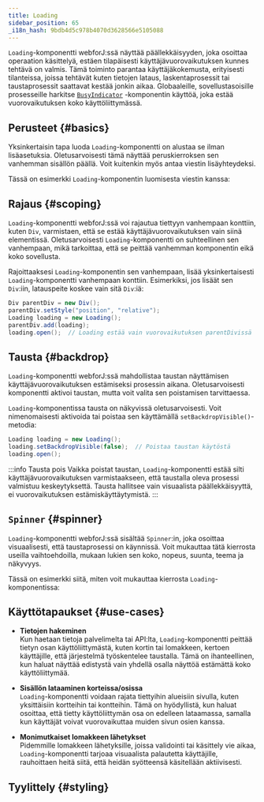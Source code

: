 ```yaml
---
title: Loading
sidebar_position: 65
_i18n_hash: 9bdb4d5c978b4070d3628566e5105088
---
```

<DocChip chip="shadow" />
<DocChip chip="name" label="dwc-loading" />
<DocChip chip='since' label='24.10' />
<JavadocLink type="loading" location="com/webforj/component/loading/Loading" top='true'/>

`Loading`-komponentti webforJ:ssä näyttää päällekkäisyyden, joka osoittaa operaation käsittelyä, estäen tilapäisesti käyttäjävuorovaikutuksen kunnes tehtävä on valmis. Tämä toiminto parantaa käyttäjäkokemusta, erityisesti tilanteissa, joissa tehtävät kuten tietojen lataus, laskentaprosessit tai taustaprosessit saattavat kestää jonkin aikaa. Globaaleille, sovellustasoisille prosesseille harkitse [`BusyIndicator`](../components/busyindicator) -komponentin käyttöä, joka estää vuorovaikutuksen koko käyttöliittymässä.

## Perusteet {#basics}

Yksinkertaisin tapa luoda `Loading`-komponentti on alustaa se ilman lisäasetuksia. Oletusarvoisesti tämä näyttää peruskierroksen sen vanhemman sisällön päällä. Voit kuitenkin myös antaa viestin lisäyhteydeksi.

Tässä on esimerkki `Loading`-komponentin luomisesta viestin kanssa:

<ComponentDemo 
path='/webforj/loadingdemo?' 
javaE='https://raw.githubusercontent.com/webforj/webforj-documentation/refs/heads/main/src/main/java/com/webforj/samples/views/loading/LoadingDemoView.java'
cssURL='/css/loadingstyles/loadingdemo.css'
height = '300px'
/>

## Rajaus {#scoping}

`Loading`-komponentti webforJ:ssä voi rajautua tiettyyn vanhempaan konttiin, kuten `Div`, varmistaen, että se estää käyttäjävuorovaikutuksen vain siinä elementissä. Oletusarvoisesti `Loading`-komponentti on suhteellinen sen vanhempaan, mikä tarkoittaa, että se peittää vanhemman komponentin eikä koko sovellusta.

Rajoittaaksesi `Loading`-komponentin sen vanhempaan, lisää yksinkertaisesti `Loading`-komponentti vanhempaan konttiin. Esimerkiksi, jos lisäät sen `Div`:iin, latauspeite koskee vain sitä `Div`:iä:

```java
Div parentDiv = new Div();  
parentDiv.setStyle("position", "relative");
Loading loading = new Loading();
parentDiv.add(loading);
loading.open();  // Loading estää vain vuorovaikutuksen parentDivissä
```

## Tausta {#backdrop}

`Loading`-komponentti webforJ:ssä mahdollistaa taustan näyttämisen käyttäjävuorovaikutuksen estämiseksi prosessin aikana. Oletusarvoisesti komponentti aktivoi taustan, mutta voit valita sen poistamisen tarvittaessa.

`Loading`-komponentissa tausta on näkyvissä oletusarvoisesti. Voit nimenomaisesti aktivoida tai poistaa sen käyttämällä `setBackdropVisible()`-metodia:

```java
Loading loading = new Loading();
loading.setBackdropVisible(false);  // Poistaa taustan käytöstä
loading.open();
```
:::info Tausta pois
Vaikka poistat taustan, `Loading`-komponentti estää silti käyttäjävuorovaikutuksen varmistaakseen, että taustalla oleva prosessi valmistuu keskeytyksettä. Tausta hallitsee vain visuaalista päällekkäisyyttä, ei vuorovaikutuksen estämiskäyttäytymistä.
:::

## `Spinner` {#spinner}

`Loading`-komponentti webforJ:ssä sisältää `Spinner`:in, joka osoittaa visuaalisesti, että taustaprosessi on käynnissä. Voit mukauttaa tätä kierrosta useilla vaihtoehdoilla, mukaan lukien sen koko, nopeus, suunta, teema ja näkyvyys.

Tässä on esimerkki siitä, miten voit mukauttaa kierrosta `Loading`-komponentissa:

<ComponentDemo 
path='/webforj/loadingspinnerdemo?' 
javaE='https://raw.githubusercontent.com/webforj/webforj-documentation/refs/heads/main/src/main/java/com/webforj/samples/views/loading/LoadingSpinnerDemoView.java'
cssURL='/css/loadingstyles/loadingspinnerdemo.css'
height = '300px'
/>

## Käyttötapaukset {#use-cases}
- **Tietojen hakeminen**  
   Kun haetaan tietoja palvelimelta tai API:lta, `Loading`-komponentti peittää tietyn osan käyttöliittymästä, kuten kortin tai lomakkeen, kertoen käyttäjille, että järjestelmä työskentelee taustalla. Tämä on ihanteellinen, kun haluat näyttää edistystä vain yhdellä osalla näyttöä estämättä koko käyttöliittymää.

- **Sisällön lataaminen korteissa/osissa**  
   `Loading`-komponentti voidaan rajata tiettyihin alueisiin sivulla, kuten yksittäisiin kortteihin tai kontteihin. Tämä on hyödyllistä, kun haluat osoittaa, että tietty käyttöliittymän osa on edelleen lataamassa, samalla kun käyttäjät voivat vuorovaikuttaa muiden sivun osien kanssa.

- **Monimutkaiset lomakkeen lähetykset**  
   Pidemmille lomakkeen lähetyksille, joissa validointi tai käsittely vie aikaa, `Loading`-komponentti tarjoaa visuaalista palautetta käyttäjille, rauhoittaen heitä siitä, että heidän syötteensä käsitellään aktiivisesti.

## Tyylittely {#styling}

<TableBuilder name="Loading" />

